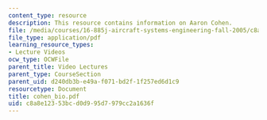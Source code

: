 ```yaml
---
content_type: resource
description: This resource contains information on Aaron Cohen.
file: /media/courses/16-885j-aircraft-systems-engineering-fall-2005/c8a8e12353bcd0d995d7979cc2a1636f_cohen_bio.pdf
file_type: application/pdf
learning_resource_types:
- Lecture Videos
ocw_type: OCWFile
parent_title: Video Lectures
parent_type: CourseSection
parent_uid: d240db3b-e49a-f071-bd2f-1f257ed6d1c9
resourcetype: Document
title: cohen_bio.pdf
uid: c8a8e123-53bc-d0d9-95d7-979cc2a1636f
---
```

